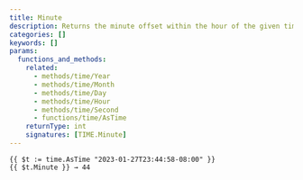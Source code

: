 ```yaml
---
title: Minute
description: Returns the minute offset within the hour of the given time.Time value, in the range [0, 59].
categories: []
keywords: []
params:
  functions_and_methods:
    related:
      - methods/time/Year
      - methods/time/Month
      - methods/time/Day
      - methods/time/Hour
      - methods/time/Second
      - functions/time/AsTime
    returnType: int
    signatures: [TIME.Minute]
---
```


```go-html-template
{{ $t := time.AsTime "2023-01-27T23:44:58-08:00" }}
{{ $t.Minute }} → 44
```
